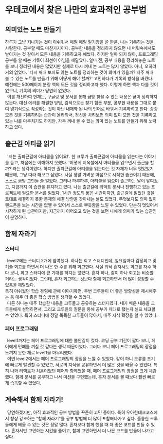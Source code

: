 # 우테코에서 찾은 나만의 효과적인 공부법

## 의미있는 노트 만들기 
 하루가 그냥 지나가는 것이 아쉬워서 매일 매일 일기장을 쓸 만큼, 나는 기록하는 것을 사랑한다. 
 공부할 때도 마찬가지이다. 
 공부한 내용을 정리하지 않으면 내 머릿속에서도 날아가는 것 같아서 모든 내용을 기록하고자 애썼다. 
 하지만 얼마 되지 않아, 프로그래밍 공부를 할 때는 기록이 최선이 아님을 깨달았다. 
 얼마 전, 공부 내용을 정리해놓은 노트를 보니 정리된 내용은 많았지만 실제로 다시 꺼내 본 노트는 많지 않았다. 
 아니, 오히려 거의 없었다. 
 '다시 꺼내 보지도 않는 노트를 정리하는 것이 의미가 있을까? 자주 꺼내 볼 수 있는 노트를 만들기 위해 어떻게 해야 할까?' 고민하다가 기록의 방식을 바꿨다. 
 예전에는 500페이지 분량 책의 모든 것을 정리하고자 했다. 
 이렇게 하면 책과 다를 것이 없으니, 기록의 의미가 당연히 없었다.
<br>
 이를 개선하여 현재는, 구글링 및 문서를 통해 금방 찾을 수 있는 내용은 굳이 정리하지 않는다. 
 대신 에러를 해결한 방법, 검색으로는 찾기 힘든 부분, 공부한 내용을 그대로 붙여 넣기식으로 작성하는 것이 아닌 내재화 된 나의 언어로 바꿔서 기록하려고 한다. 
 종종 모든 것을 기록하려는 습관이 올라와서, 정신을 차려보면 의미 없이 모든 것을 기록하고 있는 나를 마주치기도 하지만, 자주 꺼내 볼 수 있는 의미 있는 노트를 만들기 위해 노력하고 있다. 

## 출근길 아티클 읽기 
 '저는 출퇴근길에 아티클을 읽어요!'. 
 한 크루가 출퇴근길에 아티클을 읽는다는 이야기를 듣고, 처음에는 이해하지 못했다. 
 '어떻게 지옥철에서 아티클을 읽으면서 출근을 할까?'라는 생각이었다. 
 하지만 출퇴근길에 아티클을 읽는다는 것 자체가 너무 멋있었기 때문에, 그냥 따라 해보고 싶었다. 
 사실 정말 가벼운 마음으로 시작한 습관이기 때문에, 스스로 금방 그만둘 줄 알았다. 
 그러나 하루하루, 아티클을 읽으며 출근하는 날이 쌓여갔고, 지금까지 이 습관을 유지하고 있다. 
 나는 출근길에 리액트 문서나 진행하고 있는 프로젝트에 필요한 문서를 읽었다. 
 1시간 정도의 짧은 시간이지만, 출근길에 읽었던 것을 토대로 해결하지 못한 문제의 해결 방안을 찾아내는 날도 있었다. 
 무엇보다도 의미 없이 핸드폰을 보는 시간을 없앨 수 있어서 스스로 뿌듯함을 느낄 수 있었다. 
 단순히 멋있어서 시작하게 된 습관이지만, 지금까지 이어오고 있는 것을 보면 나에게 의미가 있는 습관임이 분명하다. 

## 함께 자라기  
### 스터디 
 level2에는 스터디 2개에 참여했다. 
 하나는 회고 스터디인데, 일요일마다 감정회고 및 기술 회고를 하면서 더 나은 한 주를 위해 회고한다. 
 사실 워낙 혼자서도 회고를 자주 하다 보니, 회고 스터디에 큰 기대를 하지는 않았다. 혼자 하나, 같이 하나 회고는 비슷할 거라는 생각이었다. 
 그런데, 혼자 회고하는 것보다 함께 회고하면서 더 많이 성장할 수 있음을 깨달았다.  
 특히 아쉬웠던 학습 경험에 관해 이야기하면, 주변 크루들이 더 좋은 방향성을 제시해주는 등 매주 더 좋은 학습 방법을 생각할 수 있었다.
<br>
 다른 하나는 매주 학습한 내용을 크루들과 공유하는 스터디였다. 
 내가 배운 내용을 크루들에게 설명하면서, 그리고 크루들의 질문을 통해 공부가 제대로 됐는지 셀프 체크할 수 있었다. 
 특히 스터디에 정말 똑똑한 크루들이 많아서, 매주 지식 확장을 할 수 있었다. 

### 페어 프로그래밍 
 level1까지는 페어 프로그래밍에 대한 불안감이 컸다. 
 코딩 공부 기간이 짧다 보니, 페어에게 민폐를 끼칠 것 같다는 생각 때문이었다. 
 그러다 보니 페어 프로그래밍의 장점을 느끼지 못한 채로 level1을 마무리했다.
<br>
 이번 level2에서는 페어 프로그래밍의 장점을 느낄 수 있었다. 
 같이 하니 오류를 초기에 빠르게 발견할 수 있었고, 서로의 지식을 공유하면서 더 많은 것을 배울 수 있었다. 
 특히 나와 리액트가 처음이었던 페어와 함께했을 때, 페어 프로그래밍의 장점을 크게 체감했다. 
 함께 문서를 공부하고 나서 미션을 구현했는데, 혼자 문서를 볼 때보다 훨씬 빠르게 습득할 수 있었다. 

## 계속해서 함께 자라기!  
 당연하겠지만, 아직 효과적인 공부 방법을 꾸준히 고민 중이다. 
 특히 우아한테크코스에서 항상 강조하는 "함께 자라기"를 공부 방법에 더 많이 포함해나가고 싶다. 
 훌륭한 크루들에게 배울 수 있는 것은 정말 많다. 
 혼자보다 함께 했을 때 더 좋은 코드를 만들 수 있다. 
 혼자서만 고민하는 시간을 줄이고, 함께 고민하면서 더 나은 코드를 만들어 나가고 싶다. 
